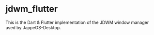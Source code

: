 # jdwm_flutter

This is the Dart & Flutter implementation of the JDWM window manager used by JappeOS-Desktop.